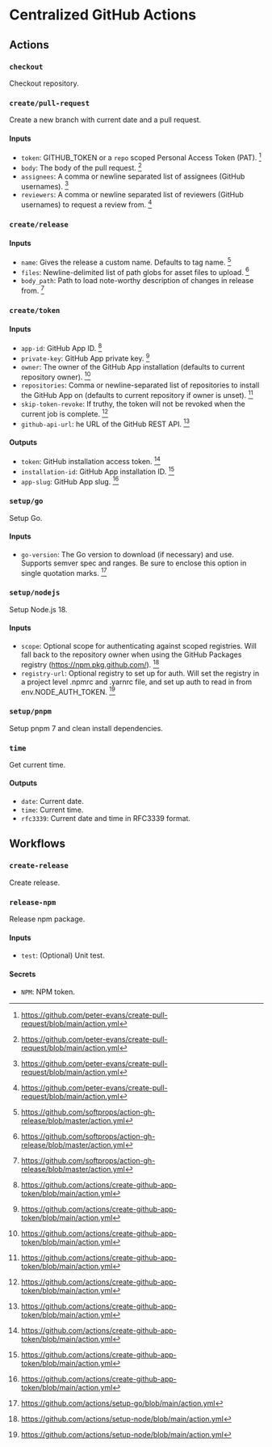# Centralized GitHub Actions

## Actions

### `checkout`

Checkout repository.

### `create/pull-request`

Create a new branch with current date and a pull request.

#### Inputs

- `token`: GITHUB_TOKEN or a `repo` scoped Personal Access Token (PAT). [^4]
- `body`: The body of the pull request. [^4]
- `assignees`: A comma or newline separated list of assignees (GitHub usernames). [^4]
- `reviewers`: A comma or newline separated list of reviewers (GitHub usernames) to request a review from. [^4]

[^4]: https://github.com/peter-evans/create-pull-request/blob/main/action.yml

### `create/release`

#### Inputs

- `name`: Gives the release a custom name. Defaults to tag name. [^2]
- `files`: Newline-delimited list of path globs for asset files to upload. [^2]
- `body_path`: Path to load note-worthy description of changes in release from. [^2]

[^2]: https://github.com/softprops/action-gh-release/blob/master/action.yml

### `create/token`

#### Inputs

- `app-id`: GitHub App ID. [^3]
- `private-key`: GitHub App private key. [^3]
- `owner`: The owner of the GitHub App installation (defaults to current repository owner). [^3]
- `repositories`: Comma or newline-separated list of repositories to install the GitHub App on (defaults to current repository if owner is unset). [^3]
- `skip-token-revoke`: If truthy, the token will not be revoked when the current job is complete. [^3]
- `github-api-url`: he URL of the GitHub REST API. [^3]

#### Outputs

- `token`: GitHub installation access token. [^3]
- `installation-id`: GitHub App installation ID. [^3]
- `app-slug`: GitHub App slug. [^3]

[^3]: https://github.com/actions/create-github-app-token/blob/main/action.yml

### `setup/go`

Setup Go.

#### Inputs
- `go-version`: The Go version to download (if necessary) and use. Supports semver spec and ranges. Be sure to enclose this option in single quotation marks. [^5]

[^5]: https://github.com/actions/setup-go/blob/main/action.yml

### `setup/nodejs`

Setup Node.js 18.

#### Inputs

- `scope`: Optional scope for authenticating against scoped registries. Will fall back to the repository owner when using the GitHub Packages registry (https://npm.pkg.github.com/). [^1]
- `registry-url`: Optional registry to set up for auth. Will set the registry in a project level .npmrc and .yarnrc file, and set up auth to read in from env.NODE_AUTH_TOKEN. [^1]

[^1]: https://github.com/actions/setup-node/blob/main/action.yml

### `setup/pnpm`

Setup pnpm 7 and clean install dependencies.

### `time`

Get current time.

#### Outputs

- `date`: Current date.
- `time`: Current time.
- `rfc3339`: Current date and time in RFC3339 format.

## Workflows

### `create-release`

Create release.

### `release-npm`

Release npm package.

#### Inputs

- `test`: (Optional) Unit test.

#### Secrets

- `NPM`: NPM token.

